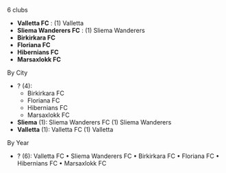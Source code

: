 6 clubs

- **Valletta FC** : (1) Valletta
- **Sliema Wanderers FC** : (1) Sliema Wanderers
- **Birkirkara FC**
- **Floriana FC**
- **Hibernians FC**
- **Marsaxlokk FC**




By City

- ? (4): 
  - Birkirkara FC 
  - Floriana FC 
  - Hibernians FC 
  - Marsaxlokk FC 
- **Sliema** (1): Sliema Wanderers FC  (1) Sliema Wanderers
- **Valletta** (1): Valletta FC  (1) Valletta




By Year

- ? (6):   Valletta FC • Sliema Wanderers FC • Birkirkara FC • Floriana FC • Hibernians FC • Marsaxlokk FC


